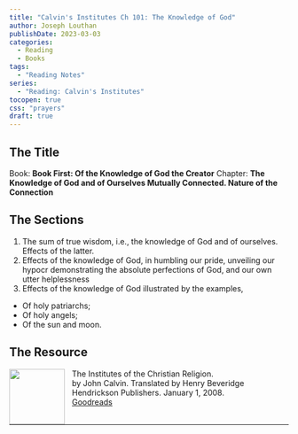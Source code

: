 ```yaml
---
title: "Calvin's Institutes Ch 101: The Knowledge of God"
author: Joseph Louthan
publishDate: 2023-03-03
categories:
  - Reading
  - Books
tags:
  - "Reading Notes"
series:
  - "Reading: Calvin's Institutes"
tocopen: true
css: "prayers"
draft: true
---
```


## The Title

Book: **Book First: Of the Knowledge of God the Creator**
Chapter: **The Knowledge of God and of Ourselves Mutually Connected. Nature of the Connection**

## The Sections

1. The sum of true wisdom, i.e., the knowledge of God and of ourselves. Effects of
the latter.
1. Effects of the knowledge of God, in humbling our pride, unveiling our hypocr demonstrating the absolute perfections of God, and our own utter helplessness
2. Effects of the knowledge of God illustrated by the examples,

- Of holy patriarchs;
- Of holy angels;
- Of the sun and moon.

## The Resource

<p style="clear:both;">

<img src="https://theologic.us/images/resources/book-calvin-beveridge-institutes.jpg" align="left" width="100" style="padding-right: 10px" />The Institutes of the Christian Religion.  
by John Calvin.  Translated by Henry Beveridge  
Hendrickson Publishers. January 1, 2008.  
[Goodreads](https://www.goodreads.com/book/show/1155340.Institutes_of_the_Christian_Religion)

<p style="clear:both;">

---
